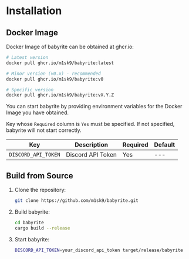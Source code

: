 # Installation

## Docker Image

Docker Image of babyrite can be obtained at ghcr.io:

```sh
# Latest version
docker pull ghcr.io/m1sk9/babyrite:latest

# Minor version (v0.x) - recommended
docker pull ghcr.io/m1sk9/babyrite:v0

# Specific version
docker pull ghcr.io/m1sk9/babyrite:vX.Y.Z
```

You can start babyrite by providing environment variables for the Docker Image you have obtained.

Key whose `Required` column is `Yes` must be specified. If not specified, babyrite will not start correctly.

| Key | Description | Required | Default |
| --- | ----------- | -------- | ------- |
| `DISCORD_API_TOKEN` | Discord API Token | Yes | --- |

## Build from Source

1. Clone the repository:

    ```sh
    git clone https://github.com/m1sk9/babyrite.git
    ```

2. Build babyrite:

    ```sh
    cd babyrite
    cargo build --release
    ```

3. Start babyrite:

    ```sh
    DISCORD_API_TOKEN=your_discord_api_token target/release/babyrite
    ```
